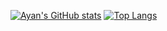 [![Ayan's GitHub stats](https://github-readme-stats.vercel.app/api?username=petlikarayan&show_icons=true&theme=transparent)](https://github.com/anuraghazra/github-readme-stats)
[![Top Langs](https://github-readme-stats.vercel.app/api/top-langs/?username=petlikarayan&show_icons=true&theme=transparent&size_weight=0.5&count_weight=0.5&layout=compact)](https://github.com/anuraghazra/github-readme-stats)
